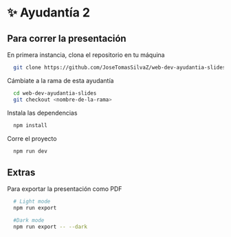 # ✨ Ayudantía 2

## Para correr la presentación

En primera instancia, clona el repositorio en tu máquina

```bash
  git clone https://github.com/JoseTomasSilvaZ/web-dev-ayudantia-slides.git
```

Cámbiate a la rama de esta ayudantía

```bash
  cd web-dev-ayudantia-slides
  git checkout <nombre-de-la-rama>
```

Instala las dependencias

```bash
  npm install
```

Corre el proyecto

```bash
  npm run dev
```

## Extras

Para exportar la presentación como PDF

```bash
  # Light mode
  npm run export

  #Dark mode
  npm run export -- --dark
```

